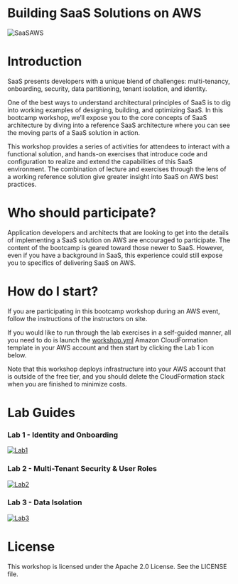 # Building SaaS Solutions on AWS

![SaaSAWS](images/SaaS-Factory.png "SaaS Factory")

# Introduction
SaaS presents developers with a unique blend of challenges: multi-tenancy, onboarding, security, data partitioning, tenant isolation, and identity.

One of the best ways to understand architectural principles of SaaS is to dig into working examples of designing, building, and optimizing SaaS. In this bootcamp workshop, we’ll expose you to the core concepts of SaaS architecture by diving into a reference SaaS architecture where you can see the moving parts of a SaaS solution in action.

This workshop provides a series of activities for attendees to interact with a functional solution, and hands-on exercises that introduce code and configuration to realize and extend the capabilities of this SaaS environment. The combination of lecture and exercises through the lens of a working reference solution give greater insight into SaaS on AWS best practices.

# Who should participate?
Application developers and architects that are looking to get into the details of implementing a SaaS solution on AWS are encouraged to participate. The content of the bootcamp is geared toward those newer to SaaS. However, even if you have a background in SaaS, this experience could still expose you to specifics of delivering SaaS on AWS.

# How do I start?
If you are participating in this bootcamp workshop during an AWS event, follow the instructions of the instructors on site.

If you would like to run through the lab exercises in a self-guided manner, all you need to do is launch the [workshop.yml](https://github.com/aws-samples/aws-saas-factory-bootcamp/blob/master/resources/workshop.yml) Amazon CloudFormation template in your AWS account and then start by clicking the Lab 1 icon below.

Note that this workshop deploys infrastructure into your AWS account that is outside of the free tier, and you should delete the CloudFormation stack when you are finished to minimize costs.

# Lab Guides
### Lab 1 - Identity and Onboarding
[![Lab1](images/lab1.png)](https://github.com/aws-samples/aws-saas-factory-bootcamp/blob/master/Lab1.md "Lab 1")

### Lab 2 - Multi-Tenant Security & User Roles
[![Lab2](images/lab2.png)](https://github.com/aws-samples/aws-saas-factory-bootcamp/blob/master/Lab2.md "Lab 2")

### Lab 3 - Data Isolation
[![Lab3](images/lab3.png)](https://github.com/aws-samples/aws-saas-factory-bootcamp/blob/master/Lab3.md "Lab 3")

# License
This workshop is licensed under the Apache 2.0 License. See the LICENSE file.
